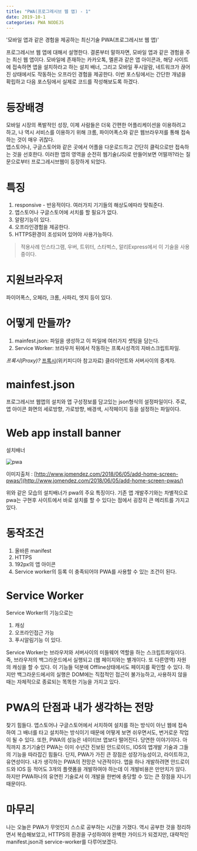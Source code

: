 ```yaml
---
title: "PWA(프로그레시브 웹 앱) - 1"
date: 2019-10-1
categories: PWA NODEJS
---
```


'모바일 앱과 같은 경험을 제공하는 최신기술 PWA(프로그레시브 웹 앱)'

프로그레시브 웹 앱에 대해서 설명한다.
결론부터 말하자면, 모바일 앱과 같은 경험을 주는 최신 웹 앱이다.
모바일에 존재하는 카카오톡, 멜론과 같은 앱 아이콘과, 해당 사이트에 접속하면 앱을 설치하라고 하는 설치 배너, 그리고 
모바일 푸시알람, 네트워크가 끊어진 상태에서도 작동하는 오프라인 경험을 제공한다.
이번 포스팅에서는 간단한 개념을 확립하고 다음 포스팅에서 실제로 코드를 작성해보도록 하겠다.

등장배경
===
모바일 시장의 폭발적인 성장, 이제 사람들은 더욱 간편한 어플리케이션을 이용하려고 하고, 나 역시
서비스를 이용하기 위해 크롬, 파이어폭스와 같은 웹브라우저를 통해 접속하는 것이 매우 귀찮다.<br>
앱스토어나, 구글스토어와 같은 곳에서 어플을 다운로드하고 간단히 클릭으로만 접속하는 것을 선호한다.
이러한 앱의 영역을 순전히 웹기술(JS)로 만들어보면 어떨까?라는 질문으로부터 프로그레시브웹이 등장하게 되었다.

특징
===

1. responsive - 반응적이다. 여러가지 기기들의 해상도에따라 맞춰준다.
2. 앱스토어나 구글스토어에 서치를 할 필요가 없다.
3. 알람기능이 있다.
4. 오프라인경험을 제공한다.
5. HTTPS환경이 조성되어 있어야 사용가능하다. 

>적용사례
>인스타그램, 우버, 트위터, 스타벅스, 알리Express에서 이 기술을 사용중이다.

지원브라우저
===
파이어폭스, 오페라, 크롬, 사파리, 엣지 등이 있다.

어떻게 만들까?
===
1. mainfest.json: 파일을 생성하고 이 파일에 여러가지 셋팅을 담는다.
2. Service Worker: 브라우저 뒤에서 작동하는 프록시성격의 자바스크립트파일.


*프록시(Proxy)?*
[프록시](https://ko.wikipedia.org/wiki/%ED%94%84%EB%A1%9D%EC%8B%9C_%EC%84%9C%EB%B2%84)(위키피디아 참고자료)
클라이언트와 서버사이의 중계자. 

mainfest.json
===
프로그레시브 웹앱의 설치와 앱 구성정보를 담고있는 json형식의 설정파일이다.
주로, 앱 아이콘 화면의 세로방향, 가로방향, 배경색, 시작페이지 등을 설정하는 파일이다.

Web app install banner
===
설치배너<br>

![pwa]({{"/asset/pwa.png}})<br>

이미지출처 : [http://www.jomendez.com/2018/06/05/add-home-screen-pwas/](http://www.jomendez.com/2018/06/05/add-home-screen-pwas/)

위와 같은 모습의 설치배너가 pwa의 주요 특징이다.
기존 앱 개발주기와는 차별적으로 pwa는 구현후 사이트에서 바로 설치를 할 수 있다는 점에서
굉장히 큰 메리트를 가지고있다.

동작조건
===
1. 올바른 manifest
2. HTTPS
3. 192px의 앱 아이콘
4. Service worker의 등록
이 충족되어야 PWA를 사용할 수 있는 조건이 된다.

Service Worker
===
Service Worker의 기능으로는 
1. 캐싱
2. 오프라인접근 가능
3. 푸시알림기능
이 있다.

Service Worker는 브라우저와 서버사이의 미들웨어 역할을 하는 스크립트파일이다.
즉, 브라우저의 백그라운드에서 실행되고 (웹 페이지와는 별개이다. 또 다른영역)
자원의 캐싱을 할 수 있다. 이 기능들 덕분에 Offline상태에서도 페이지를 확인할 수 있다. 하지만 백그라운드에서의 실행은 DOM에는 직접적인 접근이 불가능하고, 사용하지 않을때는 자체적으로 
종료되는 똑똑한 기능을 가지고 있다.

PWA의 단점과 내가 생각하는 전망
===
찾기 힘들다. 앱스토어나 구글스토어에서 서치하여 설치를 하는 방식이 아닌 웹에 접속하여 그 배너를 타고
설치하는 방식이기 때문에 어떻게 보면 쉬우면서도, 번거로운 작업이 될 수 있다. 또한, PWA의 성능은 네이티브 앱보다 떨어진다. 당연한 이야기이다. 아직까지 초기기술인 PWA는 이미 수년간 진보된 안드로이드, IOS의 앱개발 기술과 그들의 기능을 따라잡긴 힘들다. 단지, PWA가 가진 큰 장점은 성장가능성이고, 라이트하고, 유연성이다. 내가 생각하는 PWA의 전망은 낙관적이다. 앱을 하나 개발하려면 안드로이드와 IOS 등 적어도 3개의 플랫폼을 개발하여야 하는데 이 개발비용은 만만치가 않다. 하지만 PWA하나의 유연힌 기술로서 이 개발을 한번에 충당할 수 있는 큰 장점을 지니기 때문이다.

마무리
===
나는 오늘은 PWA가 무엇인지 스스로 공부하는 시간을 가졌다. 역시 공부한 것을 정리하면서 복습해보았고, 
HTTPS의 환경을 구성하여야 완벽한 가이드가 되겠지만, 대략적인 manifest.json과 service-worker를 다루어보겠다.

[jekyll-docs]: https://jekyllrb.com/docs/home
[jekyll-gh]:   https://github.com/jekyll/jekyll
[jekyll-talk]: https://talk.jekyllrb.com/

